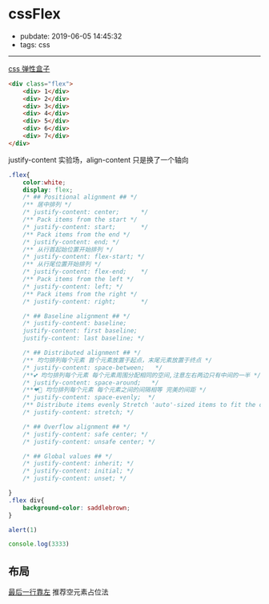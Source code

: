 # cssFlex
- pubdate: 2019-06-05 14:45:32
- tags: css

---------

[css 弹性盒子](https://developer.mozilla.org/zh-CN/docs/Web/CSS/CSS_Flexible_Box_Layout)

````html
<div class="flex">
    <div> 1</div>
    <div> 2</div>
    <div> 3</div>
    <div> 4</div>
    <div> 5</div>
    <div> 6</div>
    <div> 7</div>
</div>
````

justify-content 实验场，align-content 只是换了一个轴向

````css
.flex{
    color:white;
    display: flex;
    /* ## Positional alignment ## */
    /** 居中排列 */
    /* justify-content: center;      */
    /** Pack items from the start */
    /* justify-content: start;       */
    /** Pack items from the end */
    /* justify-content: end; */
    /** 从行首起始位置开始排列 */
    /* justify-content: flex-start; */
    /** 从行尾位置开始排列 */
    /* justify-content: flex-end;    */
    /** Pack items from the left */
    /* justify-content: left; */
    /** Pack items from the right */
    /* justify-content: right;       */

    /* ## Baseline alignment ## */
    /* justify-content: baseline;
    justify-content: first baseline;
    justify-content: last baseline; */

    /* ## Distributed alignment ## */
    /** 均匀排列每个元素 首个元素放置于起点，末尾元素放置于终点 */
    /* justify-content: space-between;   */
    /**💕 均匀排列每个元素 每个元素周围分配相同的空间,注意左右两边只有中间的一半 */
    /* justify-content: space-around;   */
    /**❤🌹 均匀排列每个元素 每个元素之间的间隔相等 完美的间距 */
    /* justify-content: space-evenly;  */
    /** Distribute items evenly Stretch 'auto'-sized items to fit the container */
    /* justify-content: stretch; */

    /* ## Overflow alignment ## */
    /* justify-content: safe center; */
    /* justify-content: unsafe center; */

    /* ## Global values ## */
    /* justify-content: inherit; */
    /* justify-content: initial; */
    /* justify-content: unset; */

}
.flex div{
    background-color: saddlebrown;
}
````

```javascript
alert(1)
```

````javascript
console.log(3333)
````

## 布局

[最后一行靠左](https://www.zhangxinxu.com/wordpress/2019/08/css-flex-last-align/)  推荐空元素占位法